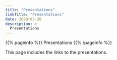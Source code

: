 ```yaml
---
title: "Presentations"
linkTitle: "Presentations"
date: 2020-03-20
description: >
  Presentations
---
```


{{% pageinfo %}}
Presentations
{{% /pageinfo %}}

This page includes the links to the presentations.

